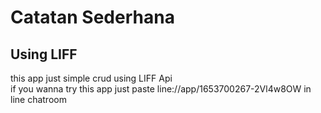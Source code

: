 # Catatan Sederhana
## Using LIFF

this app just simple crud using LIFF Api
<br>
if you wanna try this app just paste line://app/1653700267-2Vl4w8OW in line chatroom
